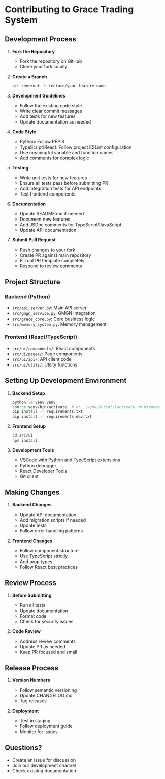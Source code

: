 # Contributing to Grace Trading System

## Development Process

1. **Fork the Repository**
   - Fork the repository on GitHub
   - Clone your fork locally

2. **Create a Branch**
   ```bash
   git checkout -b feature/your-feature-name
   ```

3. **Development Guidelines**
   - Follow the existing code style
   - Write clear commit messages
   - Add tests for new features
   - Update documentation as needed

4. **Code Style**
   - Python: Follow PEP 8
   - TypeScript/React: Follow project ESLint configuration
   - Use meaningful variable and function names
   - Add comments for complex logic

5. **Testing**
   - Write unit tests for new features
   - Ensure all tests pass before submitting PR
   - Add integration tests for API endpoints
   - Test frontend components

6. **Documentation**
   - Update README.md if needed
   - Document new features
   - Add JSDoc comments for TypeScript/JavaScript
   - Update API documentation

7. **Submit Pull Request**
   - Push changes to your fork
   - Create PR against main repository
   - Fill out PR template completely
   - Respond to review comments

## Project Structure

### Backend (Python)
- `src/api_server.py`: Main API server
- `src/gmgn_service.py`: GMGN integration
- `src/grace_core.py`: Core business logic
- `src/memory_system.py`: Memory management

### Frontend (React/TypeScript)
- `src/ui/components/`: React components
- `src/ui/pages/`: Page components
- `src/ui/api/`: API client code
- `src/ui/utils/`: Utility functions

## Setting Up Development Environment

1. **Backend Setup**
   ```bash
   python -m venv venv
   source venv/bin/activate  # or .\venv\Scripts\activate on Windows
   pip install -r requirements.txt
   pip install -r requirements-dev.txt
   ```

2. **Frontend Setup**
   ```bash
   cd src/ui
   npm install
   ```

3. **Development Tools**
   - VSCode with Python and TypeScript extensions
   - Python debugger
   - React Developer Tools
   - Git client

## Making Changes

1. **Backend Changes**
   - Update API documentation
   - Add migration scripts if needed
   - Update tests
   - Follow error handling patterns

2. **Frontend Changes**
   - Follow component structure
   - Use TypeScript strictly
   - Add prop types
   - Follow React best practices

## Review Process

1. **Before Submitting**
   - Run all tests
   - Update documentation
   - Format code
   - Check for security issues

2. **Code Review**
   - Address review comments
   - Update PR as needed
   - Keep PR focused and small

## Release Process

1. **Version Numbers**
   - Follow semantic versioning
   - Update CHANGELOG.md
   - Tag releases

2. **Deployment**
   - Test in staging
   - Follow deployment guide
   - Monitor for issues

## Questions?

- Create an issue for discussion
- Join our development channel
- Check existing documentation
